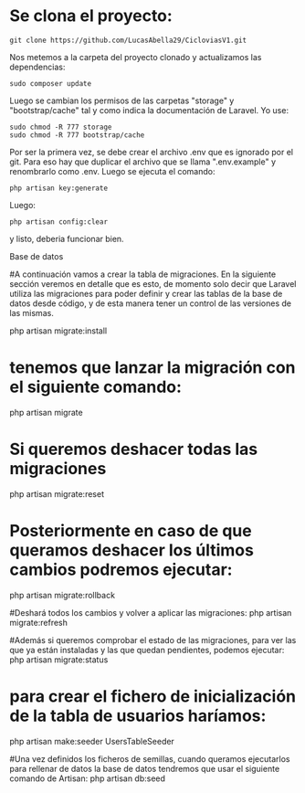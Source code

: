 # Se clona el proyecto:

	git clone https://github.com/LucasAbella29/CicloviasV1.git

Nos metemos a la carpeta del proyecto clonado y actualizamos las dependencias:

	sudo composer update

Luego se cambian los permisos de las carpetas "storage" y "bootstrap/cache" tal y como indica la documentación de Laravel. Yo use:

	sudo chmod -R 777 storage
	sudo chmod -R 777 bootstrap/cache

Por ser la primera vez, se debe crear el archivo .env que es ignorado por el git. Para eso hay que duplicar el archivo que se llama ".env.example" y renombrarlo como .env. Luego se ejecuta el comando:

	php artisan key:generate

Luego:

	php artisan config:clear

y listo, deberia funcionar bien.

Base de datos

#A continuación vamos a crear la tabla de migraciones. En la siguiente sección veremos en detalle que es esto, de momento solo decir que Laravel utiliza las migraciones para poder definir y crear las tablas de la base de datos desde código, y de esta manera tener un control de las versiones de las mismas.

php artisan migrate:install

# tenemos que lanzar la migración con el siguiente comando:
php artisan migrate

# Si queremos deshacer todas las migraciones
php artisan migrate:reset

# Posteriormente en caso de que queramos deshacer los últimos cambios podremos ejecutar:
php artisan migrate:rollback

#Deshará todos los cambios y volver a aplicar las migraciones:
php artisan migrate:refresh

#Además si queremos comprobar el estado de las migraciones, para ver las que ya están instaladas y las que quedan pendientes, podemos ejecutar:
php artisan migrate:status

# para crear el fichero de inicialización de la tabla de usuarios haríamos:
php artisan make:seeder UsersTableSeeder

#Una vez definidos los ficheros de semillas, cuando queramos ejecutarlos para rellenar de datos la base de datos tendremos que usar el siguiente comando de Artisan:
php artisan db:seed
